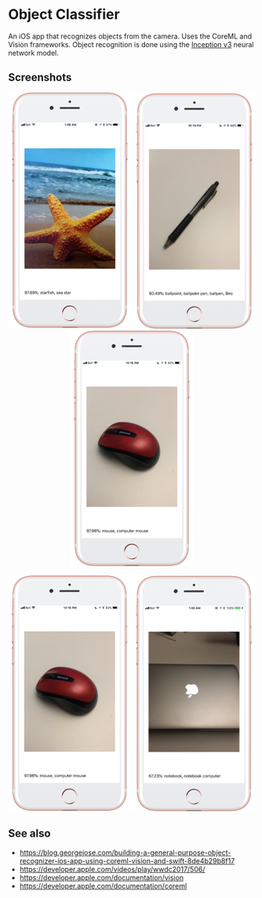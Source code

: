 # Object Classifier

An iOS app that recognizes objects from the camera. Uses the CoreML and Vision frameworks. Object recognition is done using the [Inception v3](https://github.com/tensorflow/models/tree/master/inception) neural network model. 

## Screenshots

<p align="center">
<img src="https://raw.githubusercontent.com/G2Jose/ObjectClassifier/master/screenshots/starfish_iphone7plusrosegold_portrait.png" width="250" />
<img src="https://raw.githubusercontent.com/G2Jose/ObjectClassifier/master/screenshots/pen_iphone7plusrosegold_portrait.png" width="250" />
<img src="https://raw.githubusercontent.com/G2Jose/ObjectClassifier/master/screenshots/mouse_iphone7plusrosegold_portrait.png" width="250" />
</p>

<p align="center">
<img src="https://raw.githubusercontent.com/G2Jose/ObjectClassifier/master/screenshots/mouse_iphone7plusrosegold_portrait.png" width="250" />  <img src="https://raw.githubusercontent.com/G2Jose/ObjectClassifier/master/screenshots/macbook_iphone7plusrosegold_portrait.png" width="250" />
</p>

## See also

- https://blog.georgejose.com/building-a-general-purpose-object-recognizer-ios-app-using-coreml-vision-and-swift-8de4b29b8f17
- https://developer.apple.com/videos/play/wwdc2017/506/
- https://developer.apple.com/documentation/vision
- https://developer.apple.com/documentation/coreml